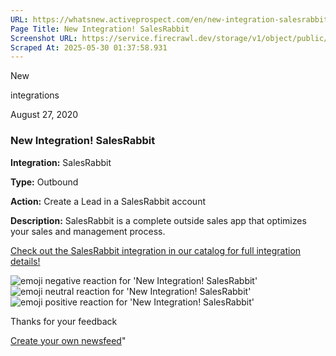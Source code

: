```yaml
---
URL: https://whatsnew.activeprospect.com/en/new-integration-salesrabbit
Page Title: New Integration! SalesRabbit
Screenshot URL: https://service.firecrawl.dev/storage/v1/object/public/media/screenshot-5a1d0eca-112d-49e3-b866-ae9a565adf96.png
Scraped At: 2025-05-30 01:37:58.931
---
```

New






integrations



August 27, 2020

### New Integration! SalesRabbit

**Integration:** SalesRabbit

**Type:** Outbound

**Action:** Create a Lead in a SalesRabbit account

**Description:** SalesRabbit is a complete outside sales app that optimizes your sales and management process.

[Check out the SalesRabbit integration in our catalog for full integration details!](https://activeprospect.com/integrations/salesrabbit/)

![emoji negative reaction for 'New Integration! SalesRabbit'](https://app.getbeamer.com/images/emojiNeg.svg)![emoji neutral reaction for 'New Integration! SalesRabbit'](https://app.getbeamer.com/images/emojiNeut.svg)![emoji positive reaction for 'New Integration! SalesRabbit'](https://app.getbeamer.com/images/emojiPos.svg)

Thanks for your feedback

[Create your own newsfeed](https://www.getbeamer.com/?ref=watermark_MErKJCnu12412_public&company=ActiveProspect&watermarkRef=create&utm_term=MErKJCnu12412&utm_content=ActiveProspect&utm_source=standalone&utm_medium=footer&utm_campaign=create)"

